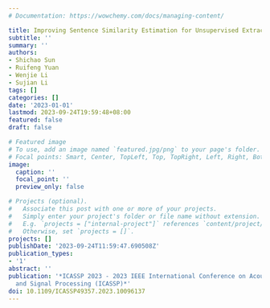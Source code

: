 ```yaml
---
# Documentation: https://wowchemy.com/docs/managing-content/

title: Improving Sentence Similarity Estimation for Unsupervised Extractive Summarization
subtitle: ''
summary: ''
authors:
- Shichao Sun
- Ruifeng Yuan
- Wenjie Li
- Sujian Li
tags: []
categories: []
date: '2023-01-01'
lastmod: 2023-09-24T19:59:48+08:00
featured: false
draft: false

# Featured image
# To use, add an image named `featured.jpg/png` to your page's folder.
# Focal points: Smart, Center, TopLeft, Top, TopRight, Left, Right, BottomLeft, Bottom, BottomRight.
image:
  caption: ''
  focal_point: ''
  preview_only: false

# Projects (optional).
#   Associate this post with one or more of your projects.
#   Simply enter your project's folder or file name without extension.
#   E.g. `projects = ["internal-project"]` references `content/project/deep-learning/index.md`.
#   Otherwise, set `projects = []`.
projects: []
publishDate: '2023-09-24T11:59:47.690508Z'
publication_types:
- '1'
abstract: ''
publication: '*ICASSP 2023 - 2023 IEEE International Conference on Acoustics, Speech
  and Signal Processing (ICASSP)*'
doi: 10.1109/ICASSP49357.2023.10096137
---
```

